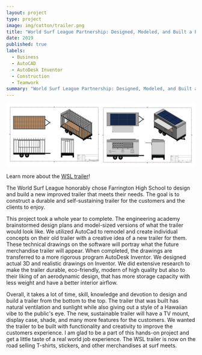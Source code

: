 ```yaml
---
layout: project
type: project
image: img/cotton/trailer.png
title: "World Surf League Partnership: Designed, Modeled, and Built a Portable Trailer"
date: 2019
published: true
labels:
  - Business
  - AutoCAD
  - AutoDesk Inventor
  - Construction
  - Teamwork
summary: "World Surf League Partnership: Designed, Modeled, and Built a Portable Trailer"
---
```


<img class="img-fluid" src="../img/cotton/WSL_trailer.png">

Learn more about the [WSL trailer]([http://landoflisp.com/](https://www.hsta.org/news/recent-stories/teacher-leads-farrington-students-to-complete-surfing-trailer-project/))!

The World Surf League honorably chose Farrington High School to design and build a new improved trailer that meets their needs. The goal is to construct a durable and self-sustaining trailer for the customers and the clients to enjoy. 

This project took a whole year to complete. The engineering academy brainstormed design plans and model-sized versions of what the trailer would look like. We utilized AutoCad to remodel and create individual concepts on their old trailer with a creative idea of a new trailer for them. These technical drawings on the software will portray what the future merchandise trailer will appear. When completed, the drawings are transferred to a more rigorous program AutoDesk Inventor. We designed actual 3D and realistic drawings on Inventor. We did extensive research to make the trailer durable, eco-friendly, modern of high quality but also to their liking of an aerodynamic design, that has more storage capacity with less weight and have a better interior airflow.

Overall, it takes a lot of time, skill, knowledge and devotion to design and build a trailer from the bottom to the top. The trailer that was built has natural ventilation and sunlight while also giving out a style of a Hawaiian vibe to the public's eye. The new, sustainable trailer will have a TV mount, display case, shade, and many more features for the customers. We wanted the trailer to be built with functionality and creativity to improve the customers experience. I am glad to be a part of this hands-on project and get a little taste of a real world job experience. The WSL trailer is now on the road selling T-shirts, stickers, and other merchandises at surf meets. 

